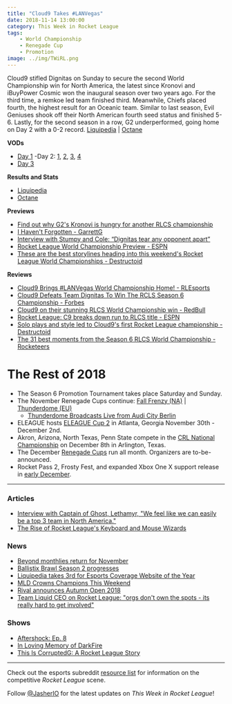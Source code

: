 ```yaml
---
title: "Cloud9 Takes #LANVegas"
date: 2018-11-14 13:00:00
category: This Week in Rocket League
tags:
    - World Championship
    - Renegade Cup
    - Promotion
image: ../img/TWiRL.png
---
```


Cloud9 stifled Dignitas on Sunday to secure the second World Championship win for North America, the latest since Kronovi and iBuyPower Cosmic won the inaugural season over two years ago. For the third time, a remkoe led team finished third. Meanwhile, Chiefs placed fourth, the highest result for an Oceanic team. Similar to last season, Evil Geniuses shook off their North American fourth seed status and finished 5-6. Lastly, for the second season in a row, G2 underperformed, going home on Day 2 with a 0-2 record. [Liquipedia](https://liquipedia.net/rocketleague/Rocket_League_Championship_Series/Season_6) | [Octane](https://octane.gg/event/rlcs-season-six-world-championship)

**VODs**

- [Day 1](https://www.twitch.tv/videos/333673713)
-Day 2: [1](https://www.twitch.tv/videos/334144851), [2](https://www.twitch.tv/videos/334177251), [3](https://www.twitch.tv/videos/334179645), [4](https://www.twitch.tv/videos/334278934)
- [Day 3](https://www.twitch.tv/videos/334614675)

**Results and Stats**

- [Liquipedia](https://liquipedia.net/rocketleague/Rocket_League_Championship_Series/Season_6)
- [Octane](https://octane.gg/event/rlcs-season-six-world-championship)

**Previews**

- [Find out why G2's Kronovi is hungry for another RLCS championship](https://www.redbull.com/int-en/g2-esports-cameron-kronovi-bills-rlcs-interview)
- [I Haven't Forgotten - GarrettG](https://www.theplayerslobby.com/3082/i-havent-forgotten-garrettg-rocket-league-rlcs-nrg/#.rn60blu5ih)
- [Interview with Stumpy and Cole: “Dignitas tear any opponent apart”](https://rocketeers.gg/interview-stumpy-and-cole-las-vegas-world-championship/)
- [Rocket League World Championship Preview - ESPN](http://www.espn.com/esports/story/_/id/25216810/rocket-league-world-championship-preview)
- [These are the best storylines heading into this weekend's Rocket League World Championships - Destructoid](https://www.destructoid.com/these-are-the-best-storylines-heading-into-this-weekend-s-rocket-league-world-championships-530053.phtml?utm_source=dlvr.it&utm_medium=twitter)

**Reviews**

- [Cloud9 Brings #LANVegas World Championship Home! - RLEsports](https://www.rocketleagueesports.com/news/cloud9-brings-lanvegas-world-championship-home/)
- [Cloud9 Defeats Team Dignitas To Win The RCLS Season 6 Championship - Forbes](https://www.forbes.com/sites/maxthielmeyer/2018/11/11/cloud9-defeats-team-dignitas-to-win-the-rcls-season-6-championship/?utm_source=TWITTER&utm_medium=social&utm_content=1892689131&utm_campaign=sprinklrForbesGamesTwitter#435937b5b4d1)
- [Cloud9 on their stunning RLCS World Championship win - RedBull](https://www.redbull.com/int-en/cloud9-rlcs-champions-interview?linkId=59571830)
- [Rocket League: C9 breaks down run to RLCS title - ESPN](http://www.espn.com/esports/story/_/id/25258898/cloud9-breaks-run-rocket-league-championship-series-title)
- [Solo plays and style led to Cloud9's first Rocket League championship - Destructoid](https://www.destructoid.com/solo-plays-and-style-led-to-cloud9-s-first-rocket-league-championship-530908.phtml?utm_source=dlvr.it&utm_medium=twitter)
- [The 31 best moments from the Season 6 RLCS World Championship - Rocketeers](https://rocketeers.gg/best-moments-from-season-6-rlcs-world-championship/)

# The Rest of 2018

- The Season 6 Promotion Tournament takes place Saturday and Sunday.
- The November Renegade Cups continue: [Fall Frenzy (NA)](https://smash.gg/tournament/fall-frenzy/events) | [Thunderdome (EU)](https://smash.gg/tournament/rocketeers-thunderdome/events)
    - [Thunderdome Broadcasts Live from Audi City Berlin](https://rocketeers.gg/rocketeers-thunderdome-finals-come-to-audi-city-berlin/)
- ELEAGUE hosts [ELEAGUE Cup 2](https://www.eleague.com/rocketleague-2018/news/eleague-cup-rocket-league-2018) in Atlanta, Georgia November 30th - December 2nd.
- Akron, Arizona, North Texas, Penn State compete in the [CRL National Championship](https://www.rocketleagueesports.com/news/crl-national-championship-tickets-on-sale-now-/) on December 8th in Arlington, Texas.
- The December [Renegade Cups](https://www.rocketleagueesports.com/news/faq---renegade-cup/) run all month. Organizers are to-be-announced.
- Rocket Pass 2, Frosty Fest, and expanded Xbox One X support release in [early December](https://www.rocketleague.com/news/rocket-league-roadmap-fall-2018/).

---

### Articles

- [Interview with Captain of Ghost, Lethamyr, "We feel like we can easily be a top 3 team in North America."](http://team-dignitas.net/articles/blogs/rocket-league/13094/interview-with-lethamyr)
- [The Rise of Rocket League's Keyboard and Mouse Wizards](https://www.redbull.com/int-en/rocket-league-behind-the-keyboard-mouse-players)

### News

- [Beyond monthlies return for November](https://twitter.com/TeamBeyondnet/status/1062060556117516290)
- [Ballistix Brawl Season 2 progresses](https://smash.gg/tournament/ballistix-brawl-rocket-league-season-2/details)
- [Liquipedia takes 3rd for Esports Coverage Website of the Year](https://www.reddit.com/r/RocketLeagueEsports/comments/9wjn98/liquipedia_takes_3rd_for_esports_coverage_website/)
- [MLD Crowns Champions This Weekend](https://twitter.com/MLDoubles/status/1059449745817722880)
- [Rival announces Autumn Open 2018](https://twitter.com/RivalEsportsGG/status/1062454114246934528)
- [Team Liquid CEO on Rocket League: "orgs don't own the spots - its really hard to get involved"](https://twitter.com/LiQuiD112/status/1061045393440464896)

### Shows

- [Aftershock: Ep. 8](https://www.youtube.com/watch?v=A4BOgn1FNN8)
- [In Loving Memory of DarkFire](https://www.youtube.com/watch?v=UA8ihqHyclg)
- [This Is CorruptedG: A Rocket League Story](https://www.youtube.com/watch?v=J9bvqUTNXb0)

---

Check out the esports subreddit [resource list](https://www.reddit.com/r/RocketLeagueEsports/wiki/links) for information on the competitive _Rocket League_ scene.

Follow [@JasherIO](https://twitter.com/JasherIO) for the latest updates on _This Week in Rocket League_!
